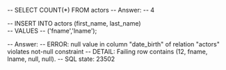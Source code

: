 -- SELECT COUNT(*) FROM actors 
-- Answer:
-- 4

-- INSERT INTO actors (first_name, last_name)  
-- VALUES
-- ('fname','lname');


-- Answer:
-- ERROR:  null value in column "date_birth" of relation "actors" violates not-null constraint
-- DETAIL:  Failing row contains (12, fname, lname, null, null).
-- SQL state: 23502